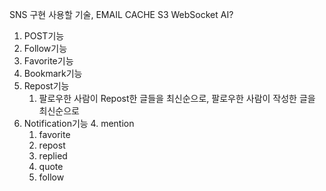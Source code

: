 SNS 구현
사용할 기술,
EMAIL
CACHE
S3
WebSocket
AI?

1. POST기능
2. Follow기능
3. Favorite기능
4. Bookmark기능
5. Repost기능
    1. 팔로우한 사람이 Repost한 글들을 최신순으로, 팔로우한 사람이 작성한 글을 최신순으로
6. Notification기능
    4. mention
    1. favorite
    2. repost
    6. replied
    3. quote
    5. follow